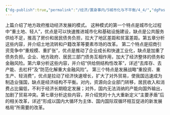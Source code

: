 ```yaml
---
{"dg-publish":true,"permalink":"/经济/置身事内/5城市化与不平衡/4_4/","dgPassFrontmatter":true}
---
```


上篇介绍了地方政府推动经济发展的模式。
这种模式的第一个特点是城市化过程中“重土地、轻人”，优点是可以快速推进城市化和基础设施建设，缺点是公共服务供给不足，推高了房价和居民债务负担，拉大了地区差距和贫富差距。第五章分析这些内容，并介绍土地流转和户籍改革等要素市场的改革。
第二个特点是招商引资竞争中“重规模、重扩张”，优点是推动了企业成长和快速工业化，缺点是加重了债务负担。企业、地方政府、居民三部门债务互相作用，加大了经济整体的债务和金融风险。第六章分析这些内容，并介绍“供给侧结构性改革”，详述“去库存、去产能、去杠杆”及“防范化解重大金融风险”。
第三个特点是发展战略“重投资、重生产、轻消费”，优点是拉动了经济快速增长，扩大了对外贸易，使我国迅速成为制造业强国，缺点是经济结构不平衡。对内，资源向企业部门转移，居民收入和消费占比偏低，不利于经济长期稳定发展；对外，国内无法消纳的产能向国外输出，加剧了贸易冲突。第七章分析这些内容，并介绍党的十九大重新定义“主要矛盾”后的相关改革，详述“形成以国内大循环为主体、国内国际双循环相互促进的新发展格局”所需要的改革。